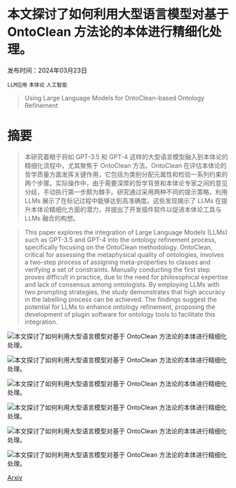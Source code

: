 # 本文探讨了如何利用大型语言模型对基于 OntoClean 方法论的本体进行精细化处理。

发布时间：2024年03月23日

`LLM应用` `本体论` `人工智能`

> Using Large Language Models for OntoClean-based Ontology Refinement

# 摘要

> 本研究着眼于将如 GPT-3.5 和 GPT-4 这样的大型语言模型融入到本体论的精细化流程中，尤其聚焦于 OntoClean 方法。OntoClean 在评估本体论的哲学质量方面发挥关键作用，它包括为类别分配元属性和检验一系列约束的两个步骤。实际操作中，由于需要深厚的哲学背景和本体论专家之间的意见分歧，手动执行第一步颇为棘手。研究通过采用两种不同的提示策略，利用 LLMs 展示了在标记过程中能够达到高准确度。这些发现揭示了 LLMs 在提升本体论精细化方面的潜力，并提出了开发插件软件以促进本体论工具与 LLMs 融合的构想。

> This paper explores the integration of Large Language Models (LLMs) such as GPT-3.5 and GPT-4 into the ontology refinement process, specifically focusing on the OntoClean methodology. OntoClean, critical for assessing the metaphysical quality of ontologies, involves a two-step process of assigning meta-properties to classes and verifying a set of constraints. Manually conducting the first step proves difficult in practice, due to the need for philosophical expertise and lack of consensus among ontologists. By employing LLMs with two prompting strategies, the study demonstrates that high accuracy in the labelling process can be achieved. The findings suggest the potential for LLMs to enhance ontology refinement, proposing the development of plugin software for ontology tools to facilitate this integration.

![本文探讨了如何利用大型语言模型对基于 OntoClean 方法论的本体进行精细化处理。](../../../paper_images/2403.15864/process_pipeline.png)

![本文探讨了如何利用大型语言模型对基于 OntoClean 方法论的本体进行精细化处理。](../../../paper_images/2403.15864/representations.jpg)

![本文探讨了如何利用大型语言模型对基于 OntoClean 方法论的本体进行精细化处理。](../../../paper_images/2403.15864/zero-3.5.png)

![本文探讨了如何利用大型语言模型对基于 OntoClean 方法论的本体进行精细化处理。](../../../paper_images/2403.15864/zero-4.png)

![本文探讨了如何利用大型语言模型对基于 OntoClean 方法论的本体进行精细化处理。](../../../paper_images/2403.15864/few-3.5.png)

![本文探讨了如何利用大型语言模型对基于 OntoClean 方法论的本体进行精细化处理。](../../../paper_images/2403.15864/few-4.png)

[Arxiv](https://arxiv.org/abs/2403.15864)
